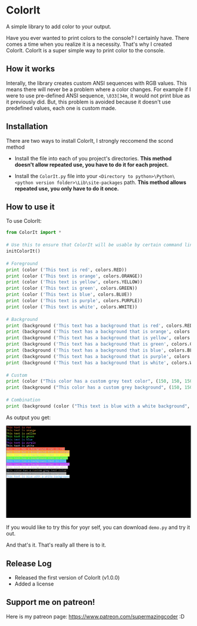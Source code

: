 # ColorIt
A simple library to add color to your output.

Have you ever wanted to print colors to the console? I certainly have. There comes a time when you realize it is a necessity. That's why I created ColorIt. ColorIt is a super simple way to print color to the console. 

## How it works

Interally, the library creates custom ANSI sequences with RGB values. This means there will never be a problem where a color changes. For example if I were to use pre-defined ANSI sequence, `\033[34m`, it would not print blue as it previously did. But, this problem is avoided because it doesn't use predefined values, each one is custom made.

## Installation
There are two ways to install ColorIt, I strongly reccomend the scond method

* Install the file into each of you project's directories. **This method doesn't allow repeated use, you have to do it for each project.**

* Install the `ColorIt.py` file into your `<Directory to python>\Python\<python version folder>\Lib\site-packages` path. **This method allows repeated use, you only have to do it once.**

## How to use it

To use ColorIt:

```python
from ColorIt import *

# Use this to ensure that ColorIt will be usable by certain command line interfaces
initColorIt()

# Foreground
print (color ('This text is red', colors.RED))
print (color ('This text is orange', colors.ORANGE))
print (color ('This text is yellow', colors.YELLOW))
print (color ('This text is green', colors.GREEN))
print (color ('This text is blue', colors.BLUE))
print (color ('This text is purple', colors.PURPLE))
print (color ('This text is white', colors.WHITE))

# Background
print (background ('This text has a background that is red', colors.RED))
print (background ('This text has a background that is orange', colors.ORANGE))
print (background ('This text has a background that is yellow', colors.YELLOW))
print (background ('This text has a background that is green', colors.GREEN))
print (background ('This text has a background that is blue', colors.BLUE))
print (background ('This text has a background that is purple', colors.PURPLE))
print (background ('This text has a background that is white', colors.WHITE))

# Custom
print (color ("This color has a custom grey text color", (150, 150, 150))
print (background ("This color has a custom grey background", (150, 150, 150))

# Combination
print (background (color ("This text is blue with a white background", colors.BLUE), colors.WHITE))


```

As output you get:

![](ImagesInReadMe/demo.png)

If you would like to try this for yoyr self, you can download `demo.py` and try it out. 

And that's it. That's really all there is to it.

## Release Log
* Released the first version of ColorIt (v1.0.0)
* Added a license

## Support me on patreon!
Here is my patreon page: https://www.patreon.com/supermazingcoder :D
